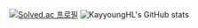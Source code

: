 [![Solved.ac 프로필](http://mazassumnida.wtf/api/v2/generate_badge?boj=dnf1743)](https://solved.ac/dnf1743)
![KayyoungHL's GitHub stats](https://github-readme-stats.vercel.app/api?username=KayyoungHL&show_icons=true&theme=default)
